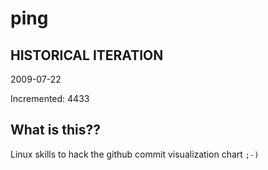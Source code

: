 # ping

## HISTORICAL ITERATION
2009-07-22

Incremented: 4433

## What is this?? 
Linux skills to hack the github commit visualization chart `;-)`
